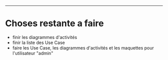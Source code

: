 ---
# Choses restante a faire
- finir les diagrammes d'activités
- finir la liste des Use Case
- faire les Use Case, les diagrammes d'activités et les maquettes pour l'utilisateur "admin"
